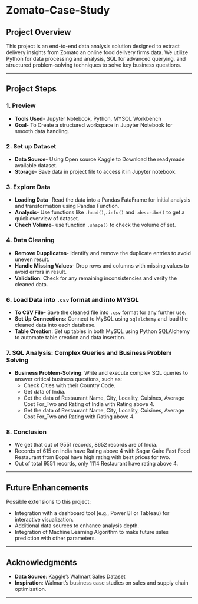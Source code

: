 # Zomato-Case-Study

## Project Overview

This project is an end-to-end data analysis solution designed to extract delivery insights from Zomato an online food delivery firms data. We utilize Python for data processing and analysis, SQL for advanced querying, and structured problem-solving techniques to solve key business questions.

---
## Project Steps

### 1. Preview
  - **Tools Used**- Jupyter Notebook, Python, MYSQL Workbench
  - **Goal**- To Create a structured workspace in Jupyter Notebook for smooth data handling.

### 2. Set up Dataset
  - **Data Source**- Using Open source Kaggle to Download the readymade available dataset.
  - **Storage**- Save data in project file to access it in Jupyter notebook.

### 3. Explore Data
- **Loading Data**- Read the data into a Pandas FataFrame for initial analysis and transformation using Pandas Function.
- **Analysis**- Use functions like `.head()`,`.info()` and `.describe()` to get a quick overview of dataset.
- **Chech Volume**- use function `.shape()` to check the volume of set.

### 4. Data Cleaning
  - **Remove Dupplicates**- Identify and remove the duplicate entries to avoid uneven result.
  - **Handle Missing Values**- Drop rows and columns with missing values to avoid errors in result.
  - **Validation**: Check for any remaining inconsistencies and verify the cleaned data.


### 6. Load Data into `.csv` format and into MYSQL
  - **To CSV File**- Save the cleaned file into `.csv` format for any further use.
  - **Set Up Connections**: Connect to MySQL using `sqlalchemy` and load the cleaned data into each database.
  - **Table Creation**: Set up tables in both MySQL using Python SQLAlchemy to automate table creation and data insertion.

### 7. SQL Analysis: Complex Queries and Business Problem Solving
  - **Business Problem-Solving**: Write and execute complex SQL queries to answer critical business questions, such as:
    - Check Cities with their Country Code.
    - Get data of India.
    - Get the data of Restaurant Name, City, Locality, Cuisines, Average Cost For_Two and Rating of India with Rating above 4.
    - Get the data of Restaurant Name, City, Locality, Cuisines, Average Cost For_Two and Rating with Rating above 4.
### 8. Conclusion
  - We get that out of 9551 records, 8652 records are of India.
  - Records of 615 on India have Rating above 4 with Sagar Gaire Fast Food Restaurant from Bopal have high rating with best prices for two.
  - Out of total 9551 records, only 1114 Restaurant have rating above 4.
    


---
## Future Enhancements

Possible extensions to this project:
- Integration with a dashboard tool (e.g., Power BI or Tableau) for interactive visualization.
- Additional data sources to enhance analysis depth.
- Integration of Machine Learning Algorithm to make future sales prediction with other parameters.
---

## Acknowledgments

- **Data Source**: Kaggle’s Walmart Sales Dataset
- **Inspiration**: Walmart’s business case studies on sales and supply chain optimization.
---

